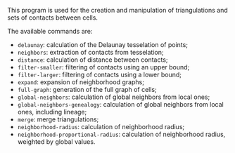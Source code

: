 This program is used for the creation and manipulation of triangulations and sets of contacts between cells.

The available commands are:

- `delaunay`: calculation of the Delaunay tesselation of points;
- `neighbors`: extraction of contacts from tesselation;
- `distance`: calculation of distance between contacts;
- `filter-smaller`: filtering of contacts using an upper bound;
- `filter-larger`: filtering of contacts using a lower bound;
- `expand`: expansion of neighborhood graphs;
- `full-graph`: generation of the full graph of cells;
- `global-neighbors`: calculation of global neighbors from local ones;
- `global-neighbors-genealogy`: calculation of global neighbors from local ones, including lineage;
- `merge`: merge triangulations;
- `neighborhood-radius`: calculation of neighborhood radius;
- `neighborhood-proportional-radius`: calculation of neighborhood radius, weighted by global values.
